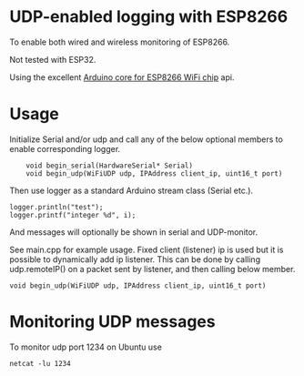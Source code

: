 # UDP-enabled logging with ESP8266
To enable both wired and wireless monitoring of ESP8266.

Not tested with ESP32.

Using the excellent [Arduino core for ESP8266 WiFi chip](https://github.com/esp8266/Arduino) api.

# Usage
Initialize Serial and/or udp and call any of the below optional members to enable corresponding logger.
 
        void begin_serial(HardwareSerial* Serial)
        void begin_udp(WiFiUDP udp, IPAddress client_ip, uint16_t port)

Then use logger as a standard Arduino stream class (Serial etc.).

    logger.println("test");
    logger.printf("integer %d", i);

And messages will optionally be shown in serial and UDP-monitor.

See main.cpp for example usage.
Fixed client (listener) ip is used but it is possible to dynamically add ip listener.
This can be done by calling udp.remoteIP() on a packet sent by listener, and then calling below member.

    void begin_udp(WiFiUDP udp, IPAddress client_ip, uint16_t port)   
    
# Monitoring UDP messages
To monitor udp port 1234 on Ubuntu use

    netcat -lu 1234